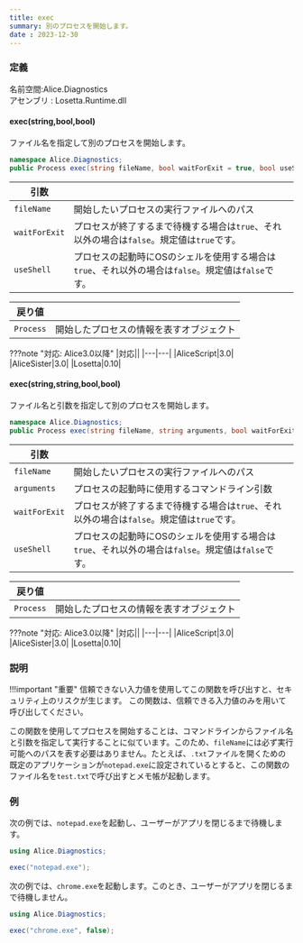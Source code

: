 ```yaml
---
title: exec
summary: 別のプロセスを開始します。
date : 2023-12-30
---
```


### 定義
名前空間:Alice.Diagnostics<br/>
アセンブリ : Losetta.Runtime.dll 

#### exec(string,bool,bool)

ファイル名を指定して別のプロセスを開始します。

```cs title="AliceScript"
namespace Alice.Diagnostics;
public Process exec(string fileName, bool waitForExit = true, bool useShell = false);
```

|引数| |
|-|-|
|`fileName`|開始したいプロセスの実行ファイルへのパス|
|`waitForExit`|プロセスが終了するまで待機する場合は`true`、それ以外の場合は`false`。規定値は`true`です。|
|`useShell`|プロセスの起動時にOSのシェルを使用する場合は`true`、それ以外の場合は`false`。規定値は`false`です。|

|戻り値| |
|-|-|
|`Process`|開始したプロセスの情報を表すオブジェクト|

???note "対応: Alice3.0以降"
    |対応||
    |---|---|
    |AliceScript|3.0|
    |AliceSister|3.0|
    |Losetta|0.10|

#### exec(string,string,bool,bool)

ファイル名と引数を指定して別のプロセスを開始します。

```cs title="AliceScript"
namespace Alice.Diagnostics;
public Process exec(string fileName, string arguments, bool waitForExit = true, bool useShell = false);
```

|引数| |
|-|-|
|`fileName`|開始したいプロセスの実行ファイルへのパス|
|`arguments`|プロセスの起動時に使用するコマンドライン引数|
|`waitForExit`|プロセスが終了するまで待機する場合は`true`、それ以外の場合は`false`。規定値は`true`です。|
|`useShell`|プロセスの起動時にOSのシェルを使用する場合は`true`、それ以外の場合は`false`。規定値は`false`です。|

|戻り値| |
|-|-|
|`Process`|開始したプロセスの情報を表すオブジェクト|

???note "対応: Alice3.0以降"
    |対応||
    |---|---|
    |AliceScript|3.0|
    |AliceSister|3.0|
    |Losetta|0.10|

### 説明

!!!important "重要"
    信頼できない入力値を使用してこの関数を呼び出すと、セキュリティ上のリスクが生じます。
    この関数は、信頼できる入力値のみを用いて呼び出してください。

この関数を使用してプロセスを開始することは、コマンドラインからファイル名と引数を指定して実行することに似ています。このため、`fileName`には必ず実行可能へのパスを表す必要はありません。たとえば、`.txt`ファイルを開くための既定のアプリケーションが`notepad.exe`に設定されているとすると、この関数のファイル名を`test.txt`で呼び出すとメモ帳が起動します。

### 例
次の例では、`notepad.exe`を起動し、ユーザーがアプリを閉じるまで待機します。

```cs title="AliceScript"
using Alice.Diagnostics;

exec("notepad.exe");
```

次の例では、`chrome.exe`を起動します。このとき、ユーザーがアプリを閉じるまで待機しません。

```cs title="AliceScript"
using Alice.Diagnostics;

exec("chrome.exe", false);
```
